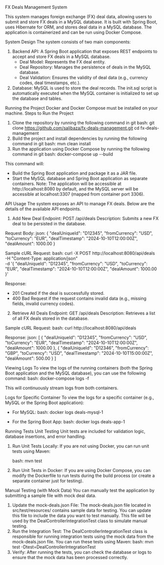 FX Deals Management System

This system manages foreign exchange (FX) deal data, allowing users to submit and store FX deals in a MySQL database. It is built with Spring Boot, uses Hibernate for ORM, and stores deal data in a MySQL database. The application is containerized and can be run using Docker Compose.

System Design
The system consists of two main components:
1. Backend API: A Spring Boot application that exposes REST endpoints to accept and store FX deals in a MySQL database.
	- Deal Model: Represents the FX deal entity.
	- Deal Repository: Manages the persistence of deals in the MySQL database.
	- Deal Validation: Ensures the validity of deal data (e.g., currency codes, deal timestamps, etc.).
2. Database: MySQL is used to store the deal records. The init.sql script is automatically executed when the MySQL container is initialized to set up the database and tables.


Running the Project
Docker and Docker Compose must be installed on your machine.
Steps to Run the Project
1. Clone the repository by running the following command in git bash:
git clone https://github.com/salibaza/fx-deals-management.git
cd fx-deals-management
2. Build the project and install dependencies by running the following command in git bash:
mvn clean install
3. Run the application using Docker Compose by running the following command in git bash:
docker-compose up --build

This command will:
- Build the Spring Boot application and package it as a JAR file.
- Start the MySQL database and Spring Boot application as separate containers.
Note: The application will be accessible at http://localhost:8080 by default, and the MySQL server will be accessible at localhost:3307 (mapped from container port 3306).


API Usage
The system exposes an API to manage FX deals. Below are the details of the available API endpoints.

1. Add New Deal
Endpoint: POST /api/deals
Description: Submits a new FX deal to be persisted in the database.

Request Body:
json: {
  "dealUniqueId": "D12345",
  "fromCurrency": "USD",
  "toCurrency": "EUR",
  "dealTimestamp": "2024-10-10T12:00:00Z",
  "dealAmount": 1000.00
}

Sample cURL Request:
bash: curl -X POST http://localhost:8080/api/deals \
-H "Content-Type: application/json" \
-d '{
    "dealUniqueId": "D12345",
    "fromCurrency": "USD",
    "toCurrency": "EUR",
    "dealTimestamp": "2024-10-10T12:00:00Z",
    "dealAmount": 1000.00
}'

Response:
- 201 Created if the deal is successfully stored.
- 400 Bad Request if the request contains invalid data (e.g., missing fields, invalid currency codes).

2. Retrieve All Deals
Endpoint: GET /api/deals
Description: Retrieves a list of all FX deals stored in the database.

Sample cURL Request:
bash: curl http://localhost:8080/api/deals

Response:
json: [
  {
    "dealUniqueId": "D12345",
    "fromCurrency": "USD",
    "toCurrency": "EUR",
    "dealTimestamp": "2024-10-10T12:00:00Z",
    "dealAmount": 1000.00
  },
  {
    "dealUniqueId": "D12346",
    "fromCurrency": "GBP",
    "toCurrency": "USD",
    "dealTimestamp": "2024-10-10T15:00:00Z",
    "dealAmount": 500.00
  }
]


Viewing Logs
To view the logs of the running containers (both the Spring Boot application and the MySQL database), you can use the following command:
bash: docker-compose logs -f

This will continuously stream logs from both containers.

Logs for Specific Container
To view the logs for a specific container (e.g., MySQL or the Spring Boot application):
- For MySQL:
bash: docker logs deals-mysql-1

- For the Spring Boot App:
bash: docker logs deals-app-1


Running Tests
Unit Testing
Unit tests are included for validation logic, database insertions, and error handling.

1. Run Unit Tests Locally:
	If you are not using Docker, you can run unit tests using Maven:

	bash: mvn test

2. Run Unit Tests in Docker:
	If you are using Docker Compose, you can modify the Dockerfile to run tests during the build process (or create a separate container just for testing).


Manual Testing (with Mock Data)
You can manually test the application by submitting a sample file with mock deal data.

1. Update the mock-deals.json File: The mock-deals.json file located in src/test/resources/ contains sample data for testing. You can update this file to include the data you want to test manually. This file will be used by the DealControllerIntegrationTest class to simulate manual testing.
2. Run the Integration Test: The DealControllerIntegrationTest class is responsible for running integration tests using the mock data from the mock-deals.json file. You can run these tests using Maven:
bash: mvn test -Dtest=DealControllerIntegrationTest
3. Verify: After running the tests, you can check the database or logs to ensure that the mock data has been processed correctly.